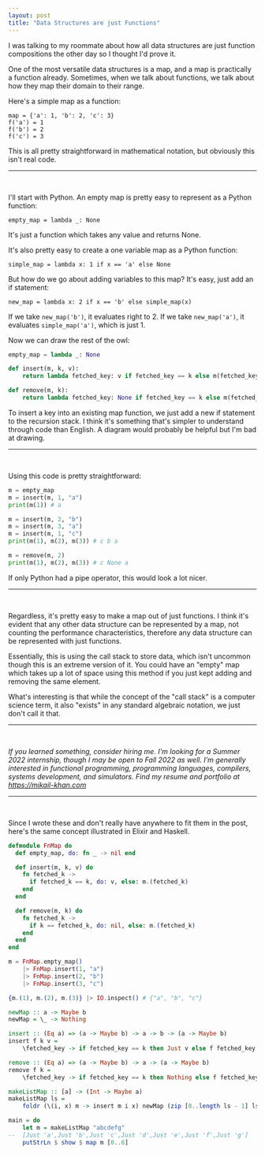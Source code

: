 ```yaml
---
layout: post
title: "Data Structures are just Functions"
---
```


I was talking to my roommate about how all data structures are just function compositions
the other day so I thought I'd prove it.

One of the most versatile data structures is a map, and a map is practically a function already.
Sometimes, when we talk about functions, we talk about how they map their
domain to their range.

Here's a simple map as a function:

```
map = {'a': 1, 'b': 2, 'c': 3}
f('a') = 1
f('b') = 2
f('c') = 3
```

This is all pretty straightforward in mathematical notation, but obviously
this isn't real code.

___

&nbsp;

I'll start with Python. An empty map is pretty easy to represent as a Python function:

```
empty_map = lambda _: None
```
It's just a function which takes any value and returns None.

It's also pretty easy to create a one variable map as a Python function:
```
simple_map = lambda x: 1 if x == 'a' else None
```

But how do we go about adding variables to this map? It's easy, just add an if statement:
```
new_map = lambda x: 2 if x == 'b' else simple_map(x)
```

If we take `new_map('b')`, it evaluates right to 2. If we take `new_map('a')`, it
evaluates `simple_map('a')`, which is just 1.

Now we can draw the rest of the owl:
```py
empty_map = lambda _: None

def insert(m, k, v):
    return lambda fetched_key: v if fetched_key == k else m(fetched_key)

def remove(m, k):
    return lambda fetched_key: None if fetched_key == k else m(fetched_key)
```

To insert a key into an existing map function, we just add a new 
if statement to the recursion stack. I think it's something that's simpler
to understand through code than English. A diagram would probably be helpful but
I'm bad at drawing.

___

&nbsp;

Using this code is pretty straightforward:
```py
m = empty_map
m = insert(m, 1, "a")
print(m(1)) # a

m = insert(m, 2, "b")
m = insert(m, 3, "a")
m = insert(m, 1, "c")
print(m(1), m(2), m(3)) # c b a

m = remove(m, 2)
print(m(1), m(2), m(3)) # c None a
```

If only Python had a pipe operator, this would look a lot nicer.

___

&nbsp;

Regardless, it's pretty easy to make a map out of just functions. I think
it's evident that any other data structure can be represented by a map, not
counting the performance characteristics, therefore any data structure can
be represented with just functions.

Essentially, this is using the call stack to store data, which isn't
uncommon though this is an extreme version of it. You could have an "empty" map
which takes up a lot of space using this method if you just kept adding and
removing the same element.

What's interesting is that while the concept of the "call stack" is a
computer science term, it also "exists" in any standard algebraic
notation, we just don't call it that.

___

&nbsp;

*If you learned something, consider hiring me. I'm looking for a
Summer 2022 internship, though I may be open to Fall 2022 as well.
I'm generally interested in functional programming, programming languages, 
compilers, systems development, and simulators. 
Find my resume and portfolio at <https://mikail-khan.com>*

___

&nbsp;

Since I wrote these and don't really have anywhere to fit them in the post,
here's the same concept illustrated in Elixir and Haskell.

```elixir
defmodule FnMap do
  def empty_map, do: fn _ -> nil end

  def insert(m, k, v) do
    fn fetched_k ->
      if fetched_k == k, do: v, else: m.(fetched_k)
    end
  end

  def remove(m, k) do
    fn fetched_k ->
      if k == fetched_k, do: nil, else: m.(fetched_k)
    end
  end
end

m = FnMap.empty_map()
    |> FnMap.insert(1, "a")
    |> FnMap.insert(2, "b")
    |> FnMap.insert(3, "c")

{m.(1), m.(2), m.(3)} |> IO.inspect() # {"a", "b", "c"}
```

```haskell
newMap :: a -> Maybe b
newMap = \_ -> Nothing

insert :: (Eq a) => (a -> Maybe b) -> a -> b -> (a -> Maybe b)
insert f k v = 
    \fetched_key -> if fetched_key == k then Just v else f fetched_key

remove :: (Eq a) => (a -> Maybe b) -> a -> (a -> Maybe b)
remove f k =
    \fetched_key -> if fetched_key == k then Nothing else f fetched_key

makeListMap :: [a] -> (Int -> Maybe a)
makeListMap ls =
    foldr (\(i, x) m -> insert m i x) newMap (zip [0..length ls - 1] ls)

main = do
    let m = makeListMap "abcdefg"
--  [Just 'a',Just 'b',Just 'c',Just 'd',Just 'e',Just 'f',Just 'g']
    putStrLn $ show $ map m [0..6]
```
